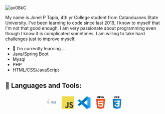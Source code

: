 
![av08kC](https://user-images.githubusercontent.com/88817315/148907531-06f06c46-62ff-436a-bb0a-73cbec4b86ea.jpg)


My name is Jonel P Tapia, 4th yr College student from Catanduanes State University. 
        I've been learning to code since last 2019, I know to myself that I'm not that good enough. I am very passionate about programming even though I know it is complicated sometimes. I am willing to take hard challenges just to improve myself.
   

- 🌱 I’m currently learning ...
- Java/Spring Boot
- Mysql
- PHP
- HTML/CSS/JavaScript

## 🧰 Languages and Tools:
<p align="center">
<img src="https://raw.githubusercontent.com/github/explore/80688e429a7d4ef2fca1e82350fe8e3517d3494d/topics/java/java.png" alt="Java" height="40" style="vertical-align:top; margin:4px">
<img src="https://raw.githubusercontent.com/github/explore/80688e429a7d4ef2fca1e82350fe8e3517d3494d/topics/javascript/javascript.png" alt="Javascript" height="40" style="vertical-align:top; margin:4px">
<img src="https://raw.githubusercontent.com/github/explore/80688e429a7d4ef2fca1e82350fe8e3517d3494d/topics/visual-studio-code/visual-studio-code.png" alt="VS Code" height="40" style="vertical-align:top; margin:4px">
<img src="https://raw.githubusercontent.com/github/explore/80688e429a7d4ef2fca1e82350fe8e3517d3494d/topics/html/html.png" alt="html" height="40" style="vertical-align:top; margin:4px">
<img src="https://raw.githubusercontent.com/github/explore/80688e429a7d4ef2fca1e82350fe8e3517d3494d/topics/css/css.png" alt="css" height="40" style="vertical-align:top; margin:4px">
</p>



